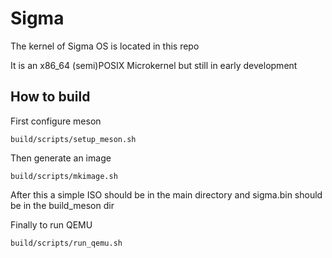 # Sigma
The kernel of Sigma OS is located in this repo

It is an x86_64 (semi)POSIX Microkernel but still in early development

## How to build
First configure meson
```
build/scripts/setup_meson.sh
```
Then generate an image
```
build/scripts/mkimage.sh
```
After this a simple ISO should be in the main directory and sigma.bin should be in the build_meson dir

Finally to run QEMU
```
build/scripts/run_qemu.sh
```
